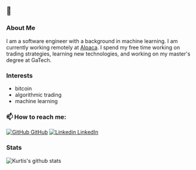 ## 👋
### About Me
I am a software engineer with a background in machine learning. I am currently working remotely at [Alpaca](https://alpaca.markets/). I spend my free time working on trading strategies, learning new technologies, and working on my master's degree at GaTech.

### Interests
- bitcoin
- algorithmic trading
- machine learning

### 📫 How to reach me: 

[![GitHub](https://i.stack.imgur.com/tskMh.png) GitHub](https://github.com/SC4RECOIN/)    [![Linkedin](https://i.stack.imgur.com/gVE0j.png) LinkedIn](https://www.linkedin.com/in/kurtis-streutker/) 

### Stats
![Kurtis's github stats](https://github-readme-stats.vercel.app/api?username=sc4recoin&show_icons=true&theme=tokyonight&hide=contribs,prs,issues)
